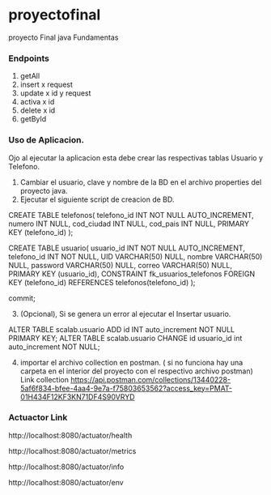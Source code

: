 # proyectofinal
proyecto Final java Fundamentas
### Endpoints

1. getAll
2. insert x request
3. update x id y request
4. activa x id
5. delete x id 
6. getById

### Uso de Aplicacion.
Ojo al ejecutar la aplicacion esta debe crear las respectivas tablas Usuario y Telefono.
1. Cambiar el usuario, clave y nombre de la BD en el archivo properties del proyecto java.
2. Ejecutar el siguiente script de creacion de BD.

CREATE TABLE telefonos(
telefono_id INT NOT NULL AUTO_INCREMENT,
numero INT NULL,
cod_ciudad INT NULL,
cod_pais INT NULL,
PRIMARY KEY (telefono_id)
);

CREATE TABLE usuario(
usuario_id INT NOT NULL AUTO_INCREMENT,
telefono_id INT NOT NULL,
UID VARCHAR(50) NULL,
nombre VARCHAR(50) NULL,
password VARCHAR(50) NULL,
correo VARCHAR(50) NULL,
PRIMARY KEY (usuario_id),
CONSTRAINT fk_usuarios_telefonos FOREIGN KEY (telefono_id)
REFERENCES telefonos(telefono_id)
);

commit;

3. (Opcional), Si se genera un error al ejecutar el Insertar usuario.

ALTER TABLE scalab.usuario ADD id INT auto_increment NOT NULL PRIMARY KEY;
ALTER TABLE scalab.usuario CHANGE id usuario_id int auto_increment NOT NULL;

4. importar el archivo collection en postman. ( si no funciona hay una carpeta en el interior del proyecto con el respectivo archivo postman)
   Link collection https://api.postman.com/collections/13440228-5af6f834-bfee-4aa4-9e7a-f75803653562?access_key=PMAT-01H434F12KF3KN71DF4S90VRYD

### Actuactor Link
http://localhost:8080/actuator/health

http://localhost:8080/actuator/metrics

http://localhost:8080/actuator/info

http://localhost:8080/actuator/env

